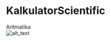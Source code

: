 # KalkulatorScientific
Aritmatika
<br>
![alt_text](https://github.com/kevinirzam/KalkulatorScientific/hasil.PNG)
